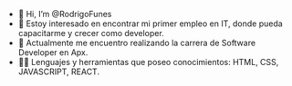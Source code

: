 - 👋 Hi, I’m @RodrigoFunes
- 👀 Estoy interesado en encontrar mi primer empleo en IT, donde pueda capacitarme y crecer como developer.
- 🌱 Actualmente me encuentro realizando la carrera de Software Developer en Apx.
- 💪🏼 Lenguajes y herramientas que poseo conocimientos: HTML, CSS, JAVASCRIPT, REACT.


<!---
RodrigoFunes/RodrigoFunes is a ✨ special ✨ repository because its `README.md` (this file) appears on your GitHub profile.
You can click the Preview link to take a look at your changes.
--->
